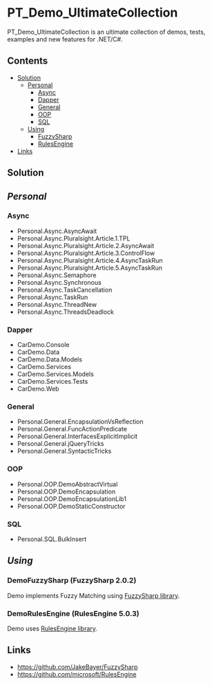# PT_Demo_UltimateCollection

PT_Demo_UltimateCollection is an ultimate collection of demos, tests, examples and new features for .NET/C#.

## Contents
- [Solution](#solution)
    - [Personal](#personal)
        - [Async](#async)
        - [Dapper](#dapper)
        - [General](#general)
        - [OOP](#oop)
        - [SQL](#sql)
    - [Using](#using)
        - [FuzzySharp](#demofuzzysharp-fuzzysharp-202)
        - [RulesEngine](#demorulesengine-rulesengine-503)
- [Links](#links)

## Solution

## *Personal*

### Async
- Personal.Async.AsyncAwait
- Personal.Async.Pluralsight.Article.1.TPL
- Personal.Async.Pluralsight.Article.2.AsyncAwait
- Personal.Async.Pluralsight.Article.3.ControlFlow
- Personal.Async.Pluralsight.Article.4.AsyncTaskRun
- Personal.Async.Pluralsight.Article.5.AsyncTaskRun
- Personal.Async.Semaphore
- Personal.Async.Synchronous
- Personal.Async.TaskCancellation
- Personal.Async.TaskRun
- Personal.Async.ThreadNew
- Personal.Async.ThreadsDeadlock

### Dapper
- CarDemo.Console
- CarDemo.Data
- CarDemo.Data.Models
- CarDemo.Services
- CarDemo.Services.Models
- CarDemo.Services.Tests
- CarDemo.Web

### General
- Personal.General.EncapsulationVsReflection
- Personal.General.FuncActionPredicate
- Personal.General.InterfacesExplicitImplicit
- Personal.General.jQueryTricks
- Personal.General.SyntacticTricks

### OOP
- Personal.OOP.DemoAbstractVirtual
- Personal.OOP.DemoEncapsulation
- Personal.OOP.DemoEncapsulationLib1
- Personal.OOP.DemoStaticConstructor

### SQL
- Personal.SQL.BulkInsert

## *Using*

### DemoFuzzySharp (FuzzySharp 2.0.2)
Demo implements Fuzzy Matching using [FuzzySharp library](https://github.com/JakeBayer/FuzzySharp).

### DemoRulesEngine (RulesEngine 5.0.3)
Demo uses [RulesEngine library](https://github.com/microsoft/RulesEngine).

## Links
- https://github.com/JakeBayer/FuzzySharp
- https://github.com/microsoft/RulesEngine